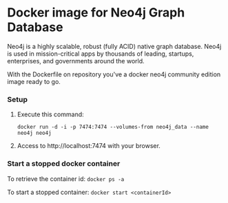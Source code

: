 Docker image for Neo4j Graph Database
=====

Neo4j is a highly scalable, robust (fully ACID) native graph database. Neo4j is used in mission-critical apps by thousands of leading, startups, enterprises, and governments around the world.

With the Dockerfile on repository you've a docker neo4j community edition image ready to go.

### Setup

1. Execute this command:

	`docker run -d -i -p 7474:7474 --volumes-from neo4j_data --name neo4j neo4j`

2. Access to http://localhost:7474 with your browser.

### Start a stopped docker container
To retrieve the container id:
	`docker ps -a`

To start a stopped container:
	`docker start <containerId>`
